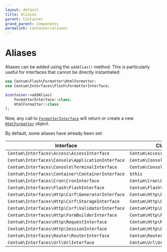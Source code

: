 ```yaml
---
layout: default
title: Aliases
parent: Container
grand_parent: Components
permalink: container/aliases
---
```




# Aliases

Aliases can be added using the `addAlias()` method.
This is particularly useful for interfaces that cannot be directly instantiated:

```php
use Centum\Flash\Formatter\HtmlFormatter;
use Centum\Interfaces\Flash\FormatterInterface;

$container->addAlias(
    FormatterInterface::class,
    HtmlFormatter::class
);
```

Now, any call to [`FormatterInterface`](https://github.com/SidRoberts/centum/blob/development/src/Interfaces/Flash/FormatterInterface.php) will return or create a new [`HtmlFormatter`](https://github.com/SidRoberts/centum/blob/development/src/Flash/Formatter/HtmlFormatter.php) object.

By default, some aliases have already been set:

| Interface                                        | Class                        |
| ------------------------------------------------ | ---------------------------- |
| `Centum\Interfaces\Access\AccessInterface`       | `Centum\Access\Access`       |
| `Centum\Interfaces\Console\ApplicationInterface` | `Centum\Console\Application` |
| `Centum\Interfaces\Console\TerminalInterface`    | `Centum\Console\Terminal`    |
| `Centum\Interfaces\Container\ContainerInterface` | `$this`                      |
| `Centum\Interfaces\Cron\CronInterface`           | `Centum\Cron\Cron`           |
| `Centum\Interfaces\Flash\FlashInterface`         | `Centum\Flash\Flash`         |
| `Centum\Interfaces\Http\Csrf\GeneratorInterface` | `Centum\Http\Csrf\Generator` |
| `Centum\Interfaces\Http\Csrf\StorageInterface`   | `Centum\Http\Csrf\Storage`   |
| `Centum\Interfaces\Http\Csrf\ValidatorInterface` | `Centum\Http\Csrf\Validator` |
| `Centum\Interfaces\Http\FormBuilderInterface`    | `Centum\Http\FormBuilder`    |
| `Centum\Interfaces\Http\RequestInterface`        | `Centum\Http\Request`        |
| `Centum\Interfaces\Http\SessionInterface`        | `Centum\Http\GlobalSession`  |
| `Centum\Interfaces\Router\RouterInterface`       | `Centum\Router\Router`       |
| `Centum\Interfaces\Url\UrlInterface`             | `Centum\Url\Url`             |
